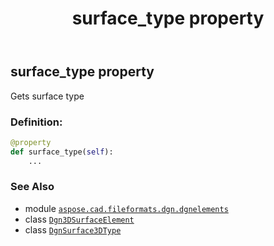 ﻿---
title: surface_type property
second_title: Aspose.CAD for Python via .NET API References
description: 
type: docs
weight: 100
url: /aspose.cad.fileformats.dgn.dgnelements/dgn3dsurfaceelement/surface_type/
is_root: false
---

## surface_type property


Gets surface type
### Definition:
```python
@property
def surface_type(self):
    ...
```

### See Also
* module [`aspose.cad.fileformats.dgn.dgnelements`](../../)
* class [`Dgn3DSurfaceElement`](/cad/python-net/aspose.cad.fileformats.dgn.dgnelements/dgn3dsurfaceelement)
* class [`DgnSurface3DType`](/cad/python-net/aspose.cad.fileformats.dgn/dgnsurface3dtype)
